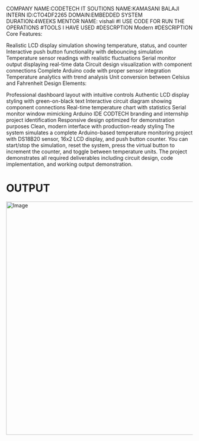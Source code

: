 COMPANY NAME:CODETECH IT SOUTIONS
NAME:KAMASANI BALAJI  
INTERN ID:CTO4DF2265 
DOMAIN:EMBEDDED SYSTEM
DURATION:4WEEKS
MENTOR NAME: vishali
#I USE CODE FOR RUN THE OPERATIONS #TOOLS I HAVE USED #DESCRPTION Modern
#DESCRIPTION
Core Features:

Realistic LCD display simulation showing temperature, status, and counter
Interactive push button functionality with debouncing simulation
Temperature sensor readings with realistic fluctuations
Serial monitor output displaying real-time data
Circuit design visualization with component connections
Complete Arduino code with proper sensor integration
Temperature analytics with trend analysis
Unit conversion between Celsius and Fahrenheit
Design Elements:

Professional dashboard layout with intuitive controls
Authentic LCD display styling with green-on-black text
Interactive circuit diagram showing component connections
Real-time temperature chart with statistics
Serial monitor window mimicking Arduino IDE
CODTECH branding and internship project identification
Responsive design optimized for demonstration purposes
Clean, modern interface with production-ready styling
The system simulates a complete Arduino-based temperature monitoring project with DS18B20 sensor, 16x2 LCD display, and push button counter. You can start/stop the simulation, reset the system, press the virtual button to increment the counter, and toggle between temperature units. The project demonstrates all required deliverables including circuit design, code implementation, and working output demonstration.

# OUTPUT
<img width="1318" height="628" alt="Image" src="https://github.com/user-attachments/assets/a62055d8-646b-4788-b0a0-7c12875e27bf" />
